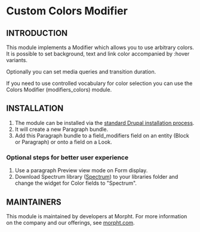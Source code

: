 # Custom Colors Modifier

## INTRODUCTION
This module implements a Modifier which allows you to use arbitrary colors. It
is possible to set background, text and link color accompanied by :hover
variants.

Optionally you can set media queries and transition duration.

If you need to use controlled vocabulary for color selection you can use the
Colors Modifier (modifiers_colors) module.

## INSTALLATION
1. The module can be installed via the
[standard Drupal installation process](http://drupal.org/node/1897420).
2. It will create a new Paragraph bundle.
3. Add this Paragraph bundle to a field_modifiers field on an entity (Block or
Paragraph) or onto a field on a Look.

### Optional steps for better user experience
1. Use a paragraph Preview view mode on Form display.
2. Download Spectrum library ([Spectrum](http://bgrins.github.io/spectrum)) to
your libraries folder and change the widget for Color fields to "Spectrum".

## MAINTAINERS
This module is maintained by developers at Morpht. For more information on
the company and our offerings, see [morpht.com](https://morpht.com).
